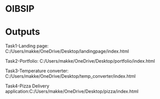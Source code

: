 # OIBSIP
# Outputs
 Task1-Landing page: C:/Users/makke/OneDrive/Desktop/landingpage/index.html
 
 Task2-Portfolio: C:/Users/makke/OneDrive/Desktop/portfolio/index.html
 
 Task3-Temperature converter: C:/Users/makke/OneDrive/Desktop/temp_converter/index.html

 Task4-Pizza Delivery application:C:/Users/makke/OneDrive/Desktop/pizza/index.html
